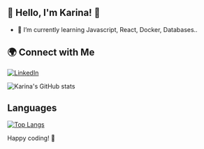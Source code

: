 
## 🚀 Hello, I'm Karina! 👋

- 🌱 I’m currently learning Javascript, React, Docker, Databases..

## 🌍 Connect with Me

[![LinkedIn](https://img.shields.io/badge/LinkedIn-Karina-blue)](https://www.linkedin.com/in/karina-ahrens/)

![Karina's GitHub stats](https://github-readme-stats.vercel.app/api?username=Karinahrens&theme=cobalt)

##  Languages

[![Top Langs](https://github-readme-stats.vercel.app/api/top-langs/?username=karinahrens&theme=cobalt)](https://github.com/anuraghazra/github-readme-stats)



Happy coding! 🚀
